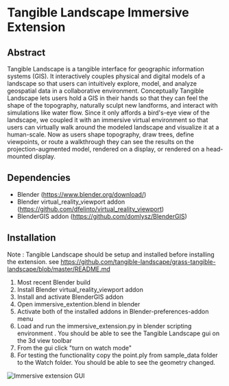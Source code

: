 # Tangible Landscape Immersive Extension

## Abstract
Tangible Landscape is a tangible interface for geographic information systems (GIS). It interactively couples physical and digital models of a landscape so that users can intuitively explore, model, and analyze geospatial data in a collaborative environment. Conceptually Tangible Landscape lets users hold a GIS in their hands so that they can feel the shape of the topography, naturally sculpt new landforms, and interact with simulations like water flow.
Since it only affords a bird's-eye view of the landscape, we coupled it with an immersive virtual environment so that users can virtually walk around the modeled landscape and visualize it at a human-scale. Now as users shape topography, draw trees, define viewpoints, or route a walkthrough they can see the results on the projection-augmented model, rendered on a display, or rendered on a head-mounted display.

## Dependencies
-   Blender (https://www.blender.org/download/)
-   Blender virtual_reality_viewport addon (https://github.com/dfelinto/virtual_reality_viewport)
-   BlenderGIS addon (https://github.com/domlysz/BlenderGIS)

## Installation
Note : Tangible Landscape should be setup and installed before installing the extension.
see https://github.com/tangible-landscape/grass-tangible-landscape/blob/master/README.md

1.  Most recent Blender build 
2.  Install Blender virtual_reality_viewport addon 
3.  Install and activate BlenderGIS addon 
4.  Open immersive_extention.blend in blender 
5.  Activate both of the installed addons in Blender-preferences-addon menu
4.  Load and run the immersive_extension.py in blender scripting environment . You should be able to see the Tangible Landscape gui on the 3d view toolbar 
5.  From the gui click "turn on watch mode"
6.  For testing the functionality copy the point.ply from sample_data folder to the Watch folder. You should be able to see the geometry changed. 

![Immersive extension GUI](https://github.com/tangible-landscape/tangible-landscape-immersive-extension/blob/master/blob/blender_gui_1.PNG)

